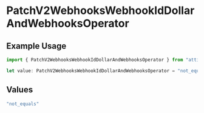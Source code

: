 # PatchV2WebhooksWebhookIdDollarAndWebhooksOperator

## Example Usage

```typescript
import { PatchV2WebhooksWebhookIdDollarAndWebhooksOperator } from "attio-js/models/operations";

let value: PatchV2WebhooksWebhookIdDollarAndWebhooksOperator = "not_equals";
```

## Values

```typescript
"not_equals"
```
